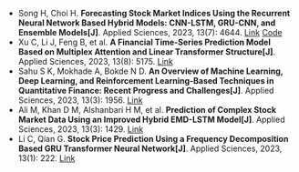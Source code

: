 * Song H, Choi H. <b>Forecasting Stock Market Indices Using the Recurrent Neural Network Based Hybrid Models: CNN-LSTM, GRU-CNN, and Ensemble Models[J]</b>. Applied Sciences, 2023, 13(7): 4644. [Link](https://www.mdpi.com/2076-3417/13/7/4644) [Code](https://github.com/hyunsunsong/Project)
* Xu C, Li J, Feng B, et al. <b>A Financial Time-Series Prediction Model Based on Multiplex Attention and Linear Transformer Structure[J]</b>. Applied Sciences, 2023, 13(8): 5175. [Link](https://www.mdpi.com/2076-3417/13/8/5175)
* Sahu S K, Mokhade A, Bokde N D. <b>An Overview of Machine Learning, Deep Learning, and Reinforcement Learning-Based Techniques in Quantitative Finance: Recent Progress and Challenges[J]</b>. Applied Sciences, 2023, 13(3): 1956. [Link](https://www.mdpi.com/article/10.3390/app13031956)
* Ali M, Khan D M, Alshanbari H M, et al. <b>Prediction of Complex Stock Market Data Using an Improved Hybrid EMD-LSTM Model[J]</b>. Applied Sciences, 2023, 13(3): 1429. [Link](https://www.mdpi.com/2076-3417/13/3/1429)
* Li C, Qian G. <b>Stock Price Prediction Using a Frequency Decomposition Based GRU Transformer Neural Network[J]</b>. Applied Sciences, 2023, 13(1): 222. [Link](https://www.mdpi.com/2076-3417/13/1/222)

